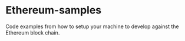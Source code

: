 # Ethereum-samples
Code examples from how to setup your machine to develop against the Ethereum block chain.
